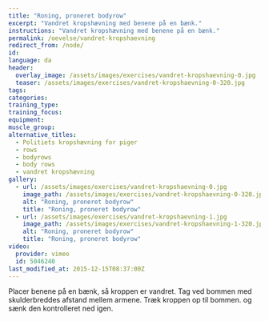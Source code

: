 ```yaml
---
title: "Roning, proneret bodyrow"
excerpt: "Vandret kropshævning med benene på en bænk."
instructions: "Vandret kropshævning med benene på en bænk."
permalink: /oevelse/vandret-kropshaevning
redirect_from: /node/
id: 
language: da
header:
  overlay_image: /assets/images/exercises/vandret-kropshaevning-0.jpg
  teaser: /assets/images/exercises/vandret-kropshaevning-0-320.jpg
tags:
categories:
training_type: 
training_focus: 
equipment:
muscle_group:
alternative_titles:
  - Politiets kropshævning for piger
  - rows
  - bodyrows
  - body rows
  - vandret kropshævning
gallery:
  - url: /assets/images/exercises/vandret-kropshaevning-0.jpg
    image_path: /assets/images/exercises/vandret-kropshaevning-0-320.jpg
    alt: "Roning, proneret bodyrow"
    title: "Roning, proneret bodyrow"
  - url: /assets/images/exercises/vandret-kropshaevning-1.jpg
    image_path: /assets/images/exercises/vandret-kropshaevning-1-320.jpg
    alt: "Roning, proneret bodyrow"
    title: "Roning, proneret bodyrow"
video:
  provider: vimeo
  id: 5046240
last_modified_at: 2015-12-15T08:37:00Z
---
```


Placer benene på en bænk, så kroppen er vandret. Tag ved bommen med skulderbreddes afstand mellem armene. Træk kroppen op til bommen. og sænk den kontrolleret ned igen.
